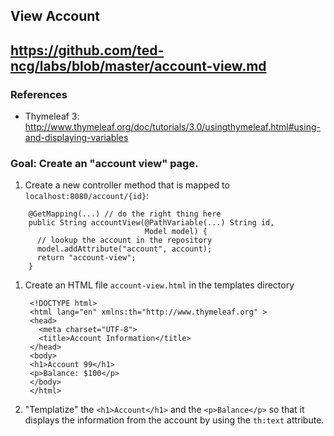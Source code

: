 ## View Account

## https://github.com/ted-ncg/labs/blob/master/account-view.md

### References

* Thymeleaf 3: http://www.thymeleaf.org/doc/tutorials/3.0/usingthymeleaf.html#using-and-displaying-variables

### Goal: Create an "account view" page.

1. Create a new controller method that is mapped to `localhost:8080/account/{id}`:

  ```
      @GetMapping(...) // do the right thing here
      public String accountView(@PathVariable(...) String id,
                                Model model) {
        // lookup the account in the repository
        model.addAttribute("account", account);
        return "account-view";
      }
  ```
  
1. Create an HTML file `account-view.html` in the templates directory

   ```
    <!DOCTYPE html>
    <html lang="en" xmlns:th="http://www.thymeleaf.org" >
    <head>
      <meta charset="UTF-8">
      <title>Account Information</title>
    </head>
    <body>
    <h1>Account 99</h1>
    <p>Balance: $100</p>
    </body>
    </html>
   ```

1. "Templatize" the `<h1>Account</h1>` and the `<p>Balance</p>` so that it displays the information from the account by using the `th:text` attribute.


